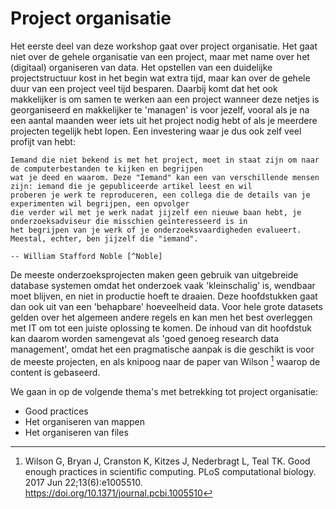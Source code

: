 # Project organisatie 

Het eerste deel van deze workshop gaat over project organisatie. Het gaat niet over de gehele organisatie van een
project, maar met name over het (digitaal) organiseren van data. Het opstellen van een duidelijke projectstructuur kost
in het begin wat extra tijd, maar kan over de gehele duur van een project veel tijd besparen. Daarbij komt dat het ook
makkelijker is om samen te werken aan een project wanneer deze netjes is georganiseerd en makkelijker te 'managen'
is voor jezelf, vooral als je na een aantal maanden weer iets uit het project nodig hebt of als je meerdere projecten 
tegelijk hebt lopen. Een investering waar je dus ook zelf veel profijt van hebt:

```{epigraph}
Iemand die niet bekend is met het project, moet in staat zijn om naar de computerbestanden te kijken en begrijpen 
wat je deed en waarom. Deze "Iemand" kan een van verschillende mensen zijn: iemand die je gepubliceerde artikel leest en wil 
proberen je werk te reproduceren, een collega die de details van je experimenten wil begrijpen, een opvolger 
die verder wil met je werk nadat jijzelf een nieuwe baan hebt, je onderzoeksadviseur die misschien geïnteresseerd is in 
het begrijpen van je werk of je onderzoeksvaardigheden evalueert. Meestal, echter, ben jijzelf die "iemand". 

-- William Stafford Noble [^Noble]
```

De meeste onderzoeksprojecten maken geen gebruik van uitgebreide database systemen omdat het onderzoek vaak 'kleinschalig' 
is, wendbaar moet blijven, en niet in productie hoeft te draaien. Deze hoofdstukken gaat dan ook uit van een 'behapbare' 
hoeveelheid data. Voor hele grote datasets gelden over het algemeen andere regels en kan men het best overleggen met 
IT om tot een juiste oplossing te komen. De inhoud van dit hoofdstuk kan daarom worden samengevat als 'goed 
genoeg research data management', omdat het een pragmatische aanpak is die geschikt is voor de meeste projecten, en als
knipoog naar de paper van Wilson [^Wilson] waarop de content is gebaseerd.

We gaan in op de volgende thema's met betrekking tot project organisatie:

- Good practices
- Het organiseren van mappen
- Het organiseren van files


[^Noble]: Noble WS. A quick guide to organizing computational biology projects. PLoS computational biology. 
2009 Jul 31;5(7):e1000424. https://doi.org/10.1371/journal.pcbi.1000424 \[vertaald\]

[^Wilson]: Wilson G, Bryan J, Cranston K, Kitzes J, Nederbragt L, Teal TK. Good enough practices in scientific 
computing. PLoS computational biology. 2017 Jun 22;13(6):e1005510. https://doi.org/10.1371/journal.pcbi.1005510 
